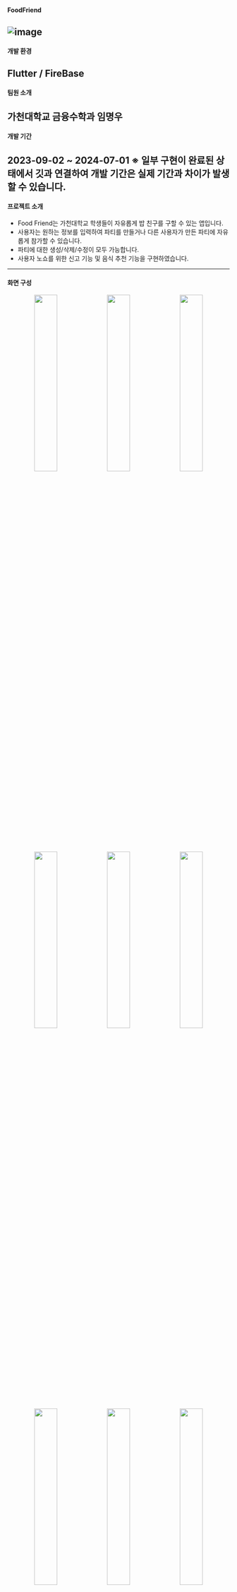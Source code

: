 #### FoodFriend
![image](https://github.com/user-attachments/assets/332bc7ff-f8d6-491b-88b9-c0d7280cbeb4)
------------------------------------------------------------
#### 개발 환경
Flutter / FireBase
------------------------------------------------------------
#### 팀원 소개
가천대학교 금융수학과 임명우
------------------------------------------------------------
#### 개발 기간
2023-09-02 ~ 2024-07-01
※ 일부 구현이 완료된 상태에서 깃과 연결하여 개발 기간은 실제 기간과 차이가 발생할 수 있습니다.
------------------------------------------------------------
#### 프로젝트 소개
+ Food Friend는 가천대학교 학생들이 자유롭게 밥 친구를 구할 수 있는 앱입니다.
+ 사용자는 원하는 정보를 입력하여 파티를 만들거나 다른 사용자가 만든 파티에 자유롭게 참가할 수 있습니다.
+ 파티에 대한 생성/삭제/수정이 모두 가능합니다.
+ 사용자 노쇼를 위한 신고 기능 및 음식 추천 기능을 구현하였습니다.
------------------------------------------------------------
#### 화면 구성
<p align="center">
   <img src="https://github.com/user-attachments/assets/5c537314-b864-4879-b966-eb55c6b1871c" align="center" width="32%">
   <img src="https://github.com/user-attachments/assets/4346a817-1fbf-4f66-b104-fbc1664d5626" align="center" width="32%">
   <img src="https://github.com/user-attachments/assets/69c4a85e-1a62-41bf-93ca-582a2db331b4" align="center" width="32%">
</p>
<p align="center">
   <img src="https://github.com/user-attachments/assets/5c537314-b864-4879-b966-eb55c6b1871c" align="center" width="32%">
   <img src="https://github.com/user-attachments/assets/1fc6cbe7-ad5c-41e5-b6e2-34e68077b9d8" align="center" width="32%">
   <img src="https://github.com/user-attachments/assets/839b9e4a-de80-4504-a8f9-1ce626caebcb" align="center" width="32%">
</p>
<p align="center">
   <img src="https://github.com/user-attachments/assets/bb32aa6d-e099-4a1f-a321-4570ac204460" align="center" width="32%">
   <img src="https://github.com/user-attachments/assets/692ea3bf-c2f3-4d53-96e9-74b9d1fea106" align="center" width="32%">
   <img src="https://github.com/user-attachments/assets/837132e8-4fc6-4ca8-ae28-036837c506ff" align="center" width="32%">
</p>
<p align="center">
   <img src="https://github.com/user-attachments/assets/1fcc5638-108c-4392-b72c-f814b5440cb9" align="center" width="32%">
   <img src="https://github.com/user-attachments/assets/a7104339-f7e6-4d99-99cf-7b491435b746" align="center" width="32%">
</p>

------------------------------------------------------------
#### 기능
1. 로그인/회원가입/정보 수정
   + TextField 유효성 검사가 구현돼있습니다.
   + 사용자가 자유롭게 정보를 기입하고 로그인하고, 정보 수정이 가능합니다.
2. 팀 생성/참가/수정/삭제
   + 팀 생성자는 팀에 대한 정보 기입이 가능하며 생성/수정/삭제가 모두 가능합니다.
3. 음식 랜덤 추천 -> 이미지까지 출력 후 해당 카테고리에 대한 팀 생성/이동 가능
   + 각 카테고리 별로 저장된 데이터안에서 사용자에게 이미지와 함께 음식 추천이 가능합니다.
4. 노쇼 유저 신고
   + 팀 생성 후 참가하였으나 노쇼하는 인원에 대해서 신고 기능이 구현돼있습니다.

#### 특징
1. FireBase를 연동하여 데이터를 관리합니다.
2. FireBase 연동 코드 mixin 활용하여 코드를 일반화하였습니다.
3. 모든 데이터는 riverpod을 이용하여 저장/정제/생성 이용하였습니다.
4. 지속적으로 develop 되었습니다.
(setState, FutureBuilder => Provider => Riverpod)
5. 이미지 캐싱
(이미지 크기로 인하여 바로 출력이 안되면 해당 이미지에 대한 로딩 화면이 나타나도록 하였습니다.)
